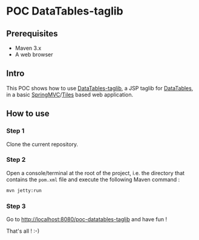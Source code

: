 # POC DataTables-taglib

## Prerequisites
 - Maven 3.x
 - A web browser 

## Intro
This POC shows how to use [DataTables-taglib](http://github.com/tduchateau/DataTables-taglib), a JSP taglib for [DataTables](http://datatables.net), in a basic [SpringMVC](http://static.springsource.org/spring/docs/current/spring-framework-reference/html/mvc.html)/[Tiles](http://static.springsource.org/spring/docs/3.0.x/reference/view.html) based web application.

## How to use

### Step 1
Clone the current repository.

### Step 2
Open a console/terminal at the root of the project, i.e. the directory that contains the `pom.xml` file and execute the following Maven command :

``` html
mvn jetty:run
```

### Step 3
Go to [http://localhost:8080/poc-datatables-taglib](http://localhost:8080/poc-datatables-taglib) and have fun !

That's all ! :-)
